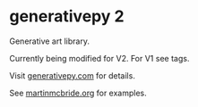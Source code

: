 # generativepy 2

Generative art library.

Currently being modified for V2. For V1 see tags.

Visit [generativepy.com](http://www.generativepy.com) for details.

See [martinmcbride.org](http://www.martinmcbride.org) for examples.
